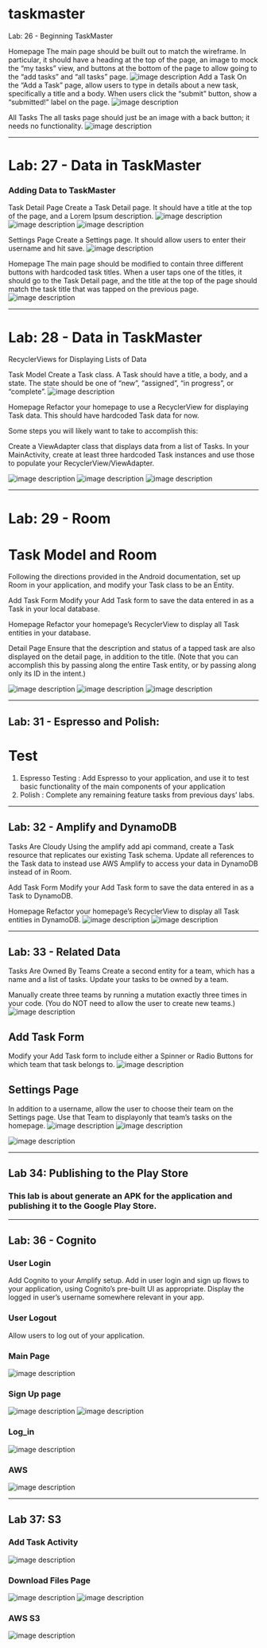 # taskmaster
Lab: 26 - Beginning TaskMaster


Homepage
The main page should be built out to match the wireframe.
In particular, it should have a heading at the top of the page,
an image to mock the “my tasks” view,
 and buttons at the bottom of the page to allow going to the “add tasks” and “all tasks” page.
![image description](screenshots/img1.png)
Add a Task
On the “Add a Task” page,
allow users to type in details about a new task, specifically a title and a body.
 When users click the “submit” button, show a “submitted!” label on the page.
![image description](screenshots/img3.png)

All Tasks
The all tasks page should just be an image with a back button; it needs no functionality.
![image description](screenshots/img2.png)

****************************************************************************************************
# Lab: 27 - Data in TaskMaster
### Adding Data to TaskMaster

Task Detail Page
Create a Task Detail page. It should have a title at the top of the page, and a Lorem Ipsum description.
![image description](screenshots/img5.png)
![image description](screenshots/img6.png)
![image description](screenshots/img7.png)



Settings Page
Create a Settings page. It should allow users to enter their username and hit save.
![image description](screenshots/img8.png)


Homepage
The main page should be modified to contain three different buttons with hardcoded task titles.
 When a user taps one of the titles, it should go to the Task Detail page, and the title at the top of the page should match the task title that was tapped on the previous page.
![image description](screenshots/img4.png)
****************************************************************************************************
# Lab: 28 - Data in TaskMaster

RecyclerViews for Displaying Lists of Data

Task Model
Create a Task class. A Task should have a title, a body, and a state. The state should be one of “new”, “assigned”, “in progress”, or “complete”.
![image description](screenshots/lab28a.png)


Homepage
Refactor your homepage to use a RecyclerView for displaying Task data. This should have hardcoded Task data for now.



Some steps you will likely want to take to accomplish this:

Create a ViewAdapter class that displays data from a list of Tasks.
In your MainActivity, create at least three hardcoded Task instances and use those to populate your RecyclerView/ViewAdapter.

![image description](screenshots/lab28b.png)
![image description](screenshots/lab28c.png)
![image description](screenshots/lab28d.png)

*****************************************************************************************************
# Lab: 29 - Room

# Task Model and Room

Following the directions provided in the Android documentation, set up Room in your application, and modify your Task class to be an Entity.

Add Task Form
Modify your Add Task form to save the data entered in as a Task in your local database.

Homepage
Refactor your homepage’s RecyclerView to display all Task entities in your database.

Detail Page
Ensure that the description and status of a tapped task are also displayed on the detail page,
 in addition to the title. (Note that you can accomplish this by passing along the entire Task entity,
or by passing along only its ID in the intent.)

![image description](screenshots/lab29a.png)
![image description](screenshots/lab29b.png)
![image description](screenshots/lab29c.png)
****************************************************************************************
## Lab: 31 - Espresso and Polish:
# Test
1. Espresso Testing : Add Espresso to your application, and use it to test basic functionality of the main components of your application
2. Polish : Complete any remaining feature tasks from previous days’ labs.

**********************************************************************************************
## Lab: 32 - Amplify and DynamoDB
Tasks Are Cloudy
Using the amplify add api command, create a Task resource that replicates our existing Task schema. Update all references to the Task data to instead use AWS Amplify to access your data in DynamoDB instead of in Room.

Add Task Form
Modify your Add Task form to save the data entered in as a Task to DynamoDB.

Homepage
Refactor your homepage’s RecyclerView to display all Task entities in DynamoDB.
![image description](screenshots/lab32.png)
![image description](screenshots/lab32b.png)
****************************************************************************************************
## Lab: 33 - Related Data
Tasks Are Owned By Teams
Create a second entity for a team, which has a name and a list of tasks. Update your tasks to be owned by a team.

Manually create three teams by running a mutation exactly three times in your code. (You do NOT need to allow the user to create new teams.)
![image description](screenshots/lab3a.png)

## Add Task Form
Modify your Add Task form to include either a Spinner or Radio Buttons for which team that task belongs to.
![image description](screenshots/lab33b.png)

## Settings Page
In addition to a username, allow the user to choose their team on the Settings page. Use that Team to displayonly that team’s tasks on the homepage.
![image description](screenshots/lab33c.png)
![image description](screenshots/lab33d.png)

![image description](screenshots/lab33e.png)
****************************************************************************************************
## Lab 34: Publishing to the Play Store
### This lab is about generate an APK for the application and publishing it to the Google Play Store.
****************************************************************************************************
## Lab: 36 - Cognito
### User Login
Add Cognito to your Amplify setup. Add in user login and sign up flows to your application, using Cognito’s pre-built UI as appropriate. Display the logged in user’s username somewhere relevant in your app.
### User Logout
Allow users to log out of your application.

### Main Page
![image description](screenshots/lab36-1.png)
### Sign Up page
![image description](screenshots/lab36-2.png)
![image description](screenshots/lab36-3.png)
### Log_in
![image description](screenshots/lab36-4.png)

### AWS
![image description](screenshots/lab36-5.png)
****************************************************************************************************
## Lab 37: S3
### Add Task Activity

![image description](screenshots/lab37a.png)

### Download Files Page

![image description](screenshots/lab37b.png)
![image description](screenshots/lab37c.png)


### AWS S3
![image description](screenshots/lab37d.png)
